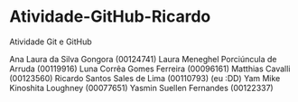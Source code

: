 # Atividade-GitHub-Ricardo
Atividade Git e GitHub

Ana Laura da Silva Gongora (00124741)
Laura Meneghel Porciúncula de Arruda (00119916)
Luna Corrêa Gomes Ferreira (00096161)
Matthias Cavalli (00123560)
Ricardo Santos Sales de Lima (00110793) (eu :DD)
Yam Mike Kinoshita Loughney (00077651)
Yasmin Suellen Fernandes (00122337)
